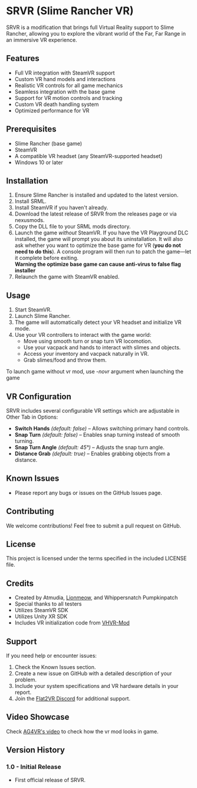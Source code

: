 # SRVR (Slime Rancher VR)

SRVR is a modification that brings full Virtual Reality support to Slime Rancher, allowing you to explore the vibrant world of the Far, Far Range in an immersive VR experience.

## Features

- Full VR integration with SteamVR support
- Custom VR hand models and interactions
- Realistic VR controls for all game mechanics
- Seamless integration with the base game
- Support for VR motion controls and tracking
- Custom VR death handling system
- Optimized performance for VR

## Prerequisites

- Slime Rancher (base game)
- SteamVR
- A compatible VR headset (any SteamVR-supported headset)
- Windows 10 or later

## Installation

1. Ensure Slime Rancher is installed and updated to the latest version.
2. Install SRML.
3. Install SteamVR if you haven't already.
4. Download the latest release of SRVR from the releases page or via nexusmods.
5. Copy the DLL file to your SRML mods directory.
6. Launch the game *without* SteamVR. If you have the VR Playground DLC installed, the game will prompt you about its uninstallation. It will also ask whether you want to optimize the base game for VR (**you do not need to do this**). A console program will then run to patch the game—let it complete before exiting.
   <br>**Warning the optimize base game can cause anti-virus to false flag installer**
7. Relaunch the game with SteamVR enabled.

## Usage

1. Start SteamVR.
2. Launch Slime Rancher.
3. The game will automatically detect your VR headset and initialize VR mode.
4. Use your VR controllers to interact with the game world:
   - Move using smooth turn or snap turn VR locomotion.
   - Use your vacpack and hands to interact with slimes and objects.
   - Access your inventory and vacpack naturally in VR.
   - Grab slimes/food and throw them.

To launch game without vr mod, use *-novr* argument when launching the game

## VR Configuration

SRVR includes several configurable VR settings which are adjustable in Other Tab in Options:

- **Switch Hands** *(default: false)* – Allows switching primary hand controls.
- **Snap Turn** *(default: false)* – Enables snap turning instead of smooth turning.
- **Snap Turn Angle** *(default: 45°)* – Adjusts the snap turn angle.
- **Distance Grab** *(default: true)* – Enables grabbing objects from a distance.

## Known Issues

- Please report any bugs or issues on the GitHub Issues page.

## Contributing

We welcome contributions! Feel free to submit a pull request on GitHub.

## License

This project is licensed under the terms specified in the included LICENSE file.

## Credits

- Created by Atmudia, [Lionmeow](https://github.com/Lionmeow), and Whippersnatch Pumpkinpatch
- Special thanks to all testers
- Utilizes SteamVR SDK
- Utilizes Unity XR SDK
- Includes VR initialization code from [VHVR-Mod](https://github.com/brandonmousseau/vhvr-mod)

## Support

If you need help or encounter issues:
1. Check the Known Issues section.
2. Create a new issue on GitHub with a detailed description of your problem.
3. Include your system specifications and VR hardware details in your report.
4. Join the [Flat2VR Discord](http://flat2vr.com/) for additional support.

## Video Showcase
Check [AG4VR's video](https://www.youtube.com/watch?v=9egH_BYz-pU) to check how the vr mod looks in game.

## Version History

### 1.0 - Initial Release
- First official release of SRVR.

